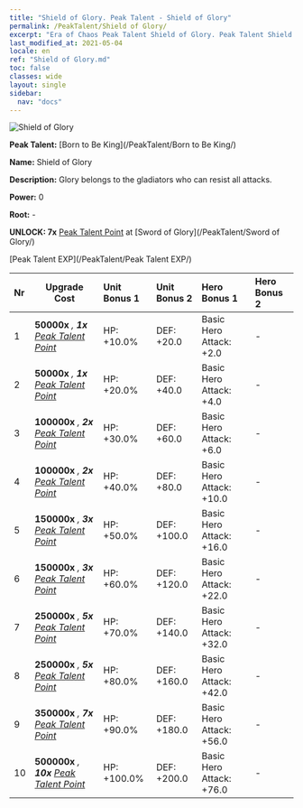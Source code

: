 ```yaml
---
title: "Shield of Glory. Peak Talent - Shield of Glory"
permalink: /PeakTalent/Shield of Glory/
excerpt: "Era of Chaos Peak Talent Shield of Glory. Peak Talent Shield of Glory. Shield of Glory"
last_modified_at: 2021-05-04
locale: en
ref: "Shield of Glory.md"
toc: false
classes: wide
layout: single
sidebar:
  nav: "docs"
---
```


  ![Shield of Glory](/images/pt/talent_4202.png)

  **Peak Talent:** [Born to Be King](/PeakTalent/Born to Be King/)

  **Name:** Shield of Glory

  **Description:** Glory belongs to the gladiators who can resist all attacks.

  **Power:** 0

  **Root:** -

  **UNLOCK: 7x** [Peak Talent Point](/Items/con_934/) at [Sword of Glory](/PeakTalent/Sword of Glory/)

  [Peak Talent EXP](/PeakTalent/Peak Talent EXP/)

  | Nr | Upgrade Cost | Unit Bonus 1 | Unit Bonus 2 | Hero Bonus 1 | Hero Bonus 2 |
  |:---|--------------|:-------------|:-------------|:-------------|:-------------|
  | 1 |  **50000x** <i class="fas fa-coins"/>, **1x** [Peak Talent Point](/Items/con_934/) | HP: +10.0% | DEF: +20.0 | Basic Hero Attack: +2.0 | - |
  | 2 |  **50000x** <i class="fas fa-coins"/>, **1x** [Peak Talent Point](/Items/con_934/) | HP: +20.0% | DEF: +40.0 | Basic Hero Attack: +4.0 | - |
  | 3 |  **100000x** <i class="fas fa-coins"/>, **2x** [Peak Talent Point](/Items/con_934/) | HP: +30.0% | DEF: +60.0 | Basic Hero Attack: +6.0 | - |
  | 4 |  **100000x** <i class="fas fa-coins"/>, **2x** [Peak Talent Point](/Items/con_934/) | HP: +40.0% | DEF: +80.0 | Basic Hero Attack: +10.0 | - |
  | 5 |  **150000x** <i class="fas fa-coins"/>, **3x** [Peak Talent Point](/Items/con_934/) | HP: +50.0% | DEF: +100.0 | Basic Hero Attack: +16.0 | - |
  | 6 |  **150000x** <i class="fas fa-coins"/>, **3x** [Peak Talent Point](/Items/con_934/) | HP: +60.0% | DEF: +120.0 | Basic Hero Attack: +22.0 | - |
  | 7 |  **250000x** <i class="fas fa-coins"/>, **5x** [Peak Talent Point](/Items/con_934/) | HP: +70.0% | DEF: +140.0 | Basic Hero Attack: +32.0 | - |
  | 8 |  **250000x** <i class="fas fa-coins"/>, **5x** [Peak Talent Point](/Items/con_934/) | HP: +80.0% | DEF: +160.0 | Basic Hero Attack: +42.0 | - |
  | 9 |  **350000x** <i class="fas fa-coins"/>, **7x** [Peak Talent Point](/Items/con_934/) | HP: +90.0% | DEF: +180.0 | Basic Hero Attack: +56.0 | - |
  | 10 |  **500000x** <i class="fas fa-coins"/>, **10x** [Peak Talent Point](/Items/con_934/) | HP: +100.0% | DEF: +200.0 | Basic Hero Attack: +76.0 | - |


